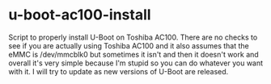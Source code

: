 # u-boot-ac100-install
Script to properly install U-Boot on Toshiba AC100.
There are no checks to see if you are actually using Toshiba AC100 and it also assumes that the eMMC is /dev/mmcblk0 but sometimes it isn't and then it doesn't work and overall it's very simple because I'm stupid so you can do whatever you want with it.
I will try to update as new versions of U-Boot are released.
